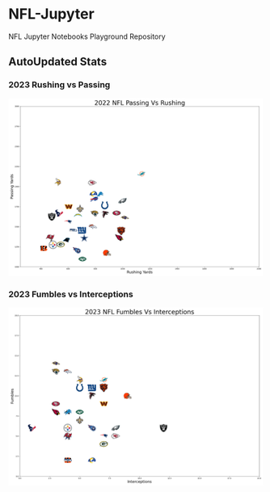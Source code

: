# NFL-Jupyter

NFL Jupyter Notebooks Playground Repository

## AutoUpdated Stats

### 2023 Rushing vs Passing

![Rushing Vs Passing Yards Stats](RushingvsPassingYards.png)

### 2023 Fumbles vs Interceptions

![Fumbles vs Interceptionss](FumblesInt.png)
